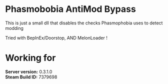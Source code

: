 # Phasmobobia AntiMod Bypass  
  
This is just a small dll that disables the checks Phasmophobia uses to detect modding  
  
Tried with BepInEx/Doorstop, AND MelonLoader !  
  
  
# Working for  
**Server version:** 0.3.1.0  
**Steam Build ID:** 7379698  
